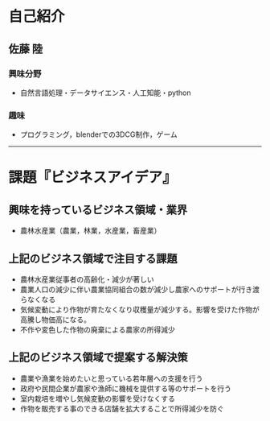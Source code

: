 # 自己紹介

## 佐藤 陸

### 興味分野

- 自然言語処理・データサイエンス・人工知能・python

### 趣味

- プログラミング，blenderでの3DCG制作，ゲーム

* * *

# 課題『ビジネスアイデア』

## 興味を持っているビジネス領域・業界

- 農林水産業（農業，林業，水産業，畜産業）

## 上記のビジネス領域で注目する課題
- 農林水産業従事者の高齢化・減少が著しい
- 農業人口の減少に伴い農業協同組合の数が減少し農家へのサポートが行き渡らなくなる
- 気候変動により作物が育たなくなり収穫量が減少する。影響を受けた作物が高騰し物価高になる。
- 不作や変色した作物の廃棄による農家の所得減少

## 上記のビジネス領域で提案する解決策
- 農業や漁業を始めたいと思っている若年層への支援を行う
- 政府や民間企業が農家や漁師に機械を提供する等のサポートを行う
- 室内栽培を増やし気候変動の影響を受けなくする
- 作物を販売する事のできる店舗を拡大することで所得減少を防ぐ